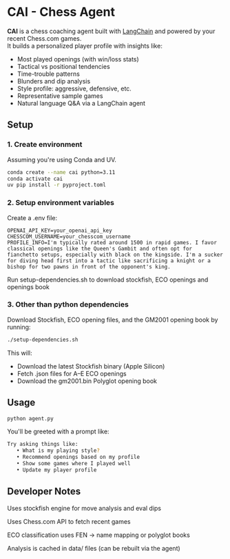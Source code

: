 # CAI - Chess Agent

**CAI** is a chess coaching agent built with [LangChain](https://www.langchain.com/) and powered by your recent Chess.com games.  
It builds a personalized player profile with insights like:

- Most played openings (with win/loss stats)
- Tactical vs positional tendencies
- Time-trouble patterns
- Blunders and dip analysis
- Style profile: aggressive, defensive, etc.
- Representative sample games
- Natural language Q&A via a LangChain agent

## Setup

### 1. Create environment

Assuming you're using Conda and UV.

```bash
conda create --name cai python=3.11
conda activate cai
uv pip install -r pyproject.toml
```

### 2. Setup environment variables

Create a .env file:

```dotenv
OPENAI_API_KEY=your_openai_api_key
CHESSCOM_USERNAME=your_chesscom_username
PROFILE_INFO=I'm typically rated around 1500 in rapid games. I favor classical openings like the Queen's Gambit and often opt for fianchetto setups, especially with black on the kingside. I'm a sucker for diving head first into a tactic like sacrificing a knight or a bishop for two pawns in front of the opponent's king.
```

Run setup-dependencies.sh to download stockfish, ECO openings and openings book 

### 3. Other than python dependencies

Download Stockfish, ECO opening files, and the GM2001 opening book by running:

```bash
./setup-dependencies.sh
```

This will:
- Download the latest Stockfish binary (Apple Silicon)
- Fetch .json files for A–E ECO openings
- Download the gm2001.bin Polyglot opening book

## Usage

```bash
python agent.py
```

You'll be greeted with a prompt like:

```bash
Try asking things like:
   • What is my playing style?
   • Recommend openings based on my profile
   • Show some games where I played well
   • Update my player profile
```

## Developer Notes

Uses stockfish engine for move analysis and eval dips

Uses Chess.com API to fetch recent games

ECO classification uses FEN → name mapping or polyglot books

Analysis is cached in data/ files (can be rebuilt via the agent)